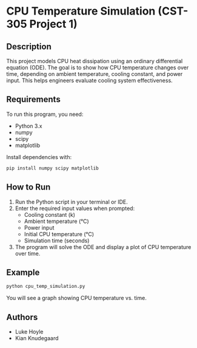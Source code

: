 # CPU Temperature Simulation (CST-305 Project 1)

## Description
This project models CPU heat dissipation using an ordinary differential equation (ODE). 
The goal is to show how CPU temperature changes over time, depending on ambient temperature, 
cooling constant, and power input. This helps engineers evaluate cooling system effectiveness.

## Requirements
To run this program, you need:
- Python 3.x
- numpy
- scipy
- matplotlib

Install dependencies with:
```bash
pip install numpy scipy matplotlib
```

## How to Run
1. Run the Python script in your terminal or IDE.
2. Enter the required input values when prompted:
   - Cooling constant (k)
   - Ambient temperature (°C)
   - Power input
   - Initial CPU temperature (°C)
   - Simulation time (seconds)
3. The program will solve the ODE and display a plot of CPU temperature over time.

## Example
```bash
python cpu_temp_simulation.py
```
You will see a graph showing CPU temperature vs. time.

## Authors
- Luke Hoyle
- Kian Knudegaard

